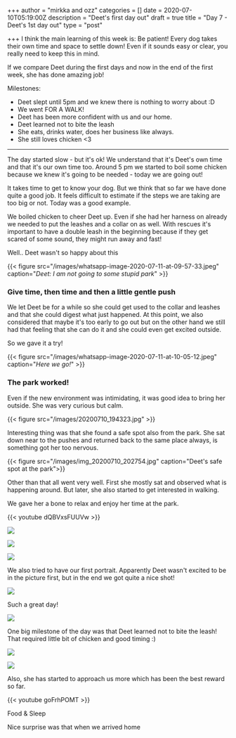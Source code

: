 +++
author = "mirkka and ozz"
categories = []
date = 2020-07-10T05:19:00Z
description = "Deet's first day out"
draft = true
title = "Day 7 - Deet's 1st day out"
type = "post"

+++
I think the main learning of this week is: Be patient! Every dog takes their own time and space to settle down! Even if it sounds easy or clear, you really need to keep this in mind.

If we compare Deet during the first days and now in the end of the first week, she has done amazing job!

Milestones:

* Deet slept until 5pm and we knew there is nothing to worry about :D
* We went FOR A WALK!
* Deet has been more confident with us and our home.
* Deet learned not to bite the leash
* She eats, drinks water, does her business like always.
* She still loves chicken <3

***

The day started slow - but it's ok! We understand that it's Deet's own time and that it's our own time too. Around 5 pm we started to boil some chicken because we knew it's going to be needed - today we are going out!

It takes time to get to know your dog. But we think that so far we have done quite a good job. It feels difficult to estimate if the steps we are taking are too big or not. Today was a good example.

We boiled chicken to cheer Deet up. Even if she had her harness on already we needed to put the leashes and a collar on as well. With rescues it's important to have a double leash in the beginning because if they get scared of some sound, they might run away and fast!

Well.. Deet wasn't so happy about this

{{< figure src="/images/whatsapp-image-2020-07-11-at-09-57-33.jpeg" caption="_Deet: I am not going to some stupid park_" >}}

### Give time, then time and then a little gentle push

We let Deet be for a while so she could get used to the collar and leashes and that she could digest what just happened. At this point, we also considered that maybe it's too early to go out but on the other hand we still had that feeling that she can do it and she could even get excited outside.

So we gave it a try!

{{< figure src="/images/whatsapp-image-2020-07-11-at-10-05-12.jpeg" caption="_Here we go!_" >}}

### The park worked!

Even if the new environment was intimidating, it was good idea to bring her outside. She was very curious but calm.

{{< figure src="/images/20200710_194323.jpg" >}}

Interesting thing was that she found a safe spot also from the park. She sat down near to the pushes and returned back to the same place always, is something got her too nervous.

{{< figure src="/images/img_20200710_202754.jpg" caption="Deet's safe spot at the park">}}

Other than that all went very well. First she mostly sat and observed what is happening around. But later, she also started to get interested in walking.

We gave her a bone to relax and enjoy her time at the park.

{{< youtube dQBVxsFUUVw >}}

![](/images/20200710_195359.jpg)

![](/images/20200710_195805.jpg)

![](/images/20200710_201304.jpg)

We also tried to have our first portrait. Apparently Deet wasn't excited to be in the picture first, but in the end we got quite a nice shot!

![](/images/portrait-copy.png)

Such a great day!

![](/images/20200710_222759-1.jpg)

One big milestone of the day was that Deet learned not to bite the leash! That required little bit of chicken and good timing :)

![](/images/20200710_225705.jpg)

![](/images/20200710_225242.jpg)

Also, she has started to approach us more which has been the best reward so far.

{{< youtube goFrhPOMT >}}

Food & Sleep

Nice surprise was that when we arrived home 